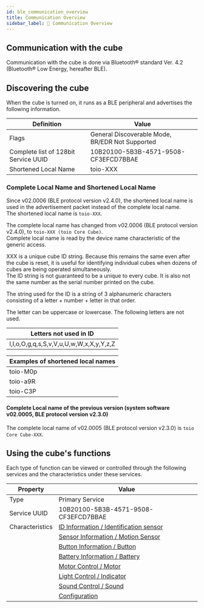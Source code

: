 ```yaml
---
id: ble_communication_overview
title: Communication Overview
sidebar_label: 🔄 Communication Overview
---
```


## Communication with the cube

Communication with the cube is done via Bluetooth&reg; standard Ver. 4.2 (Bluetooth&reg; Low Energy, hereafter BLE).

## Discovering the cube <span class="update"/>

When the cube is turned on, it runs as a BLE peripheral and advertises the following information.

| Definition                               | Value                                               |
| ---------------------------------------- | --------------------------------------------------- |
| Flags                                    | General Discoverable Mode,<br/>BR/EDR Not Supported |
| Complete list of 128bit Service UUID     | 10B20100-5B3B-4571-9508-CF3EFCD7BBAE                |
| Shortened Local Name <span class="new"/> | toio-XXX                                            |

### Complete Local Name and Shortened Local Name <span class="update"/>

Since v02.0006 (BLE protocol version v2.4.0), the shortened local name is used in the advertisement packet instead of the complete local name.  
The shortened local name is `toio-XXX`.

The complete local name has changed from v02.0006 (BLE protocol version v2.4.0), to `toio-XXX (toio Core Cube)`.  
Complete local name is read by the device name characteristic of the generic access.

XXX is a unique cube ID string. Because this remains the same even after the cube is reset, it is useful for identifying individual cubes when dozens of cubes are being operated simultaneously.  
The ID string is not guaranteed to be a unique to every cube. It is also not the same number as the serial number printed on the cube.

The string used for the ID is a string of 3 alphanumeric characters consisting of a letter + number + letter in that order.

The letter can be uppercase or lowercase.
The following letters are not used.

| Letters not used in ID                  |
| --------------------------------------- |
| l,I,o,O,g,q,s,S,v,V,u,U,w,W,x,X,y,Y,z,Z |

| Examples of shortened local names |
| --------------------------------- |
| toio-M0p                          |
| toio-a9R                          |
| toio-C3P                          |

#### Complete Local name of the previous version (system software v02.0005, BLE protocol version v2.3.0)

The complete local name of v02.0005 (BLE protocol version v2.3.0) is `toio Core Cube-XXX`.

## Using the cube's functions

Each type of function can be viewed or controlled through the following services and the characteristics under these services.

| Property        | Value                                           |
| --------------- | ----------------------------------------------- |
| Type            | Primary Service                                 |
| Service UUID    | 10B20100-5B3B-4571-9508-CF3EFCD7BBAE            |
| Characteristics | [ID Information / Identification sensor](id.md) |
|                 | [Sensor Information / Motion Sensor](sensor.md) |
|                 | [Button Information / Button](button.md)        |
|                 | [Battery Information / Battery](battery.md)     |
|                 | [Motor Control / Motor](motor.md)               |
|                 | [Light Control / Indicator](light.md)           |
|                 | [Sound Control / Sound](sound.md)               |
|                 | [Configuration](configuration.md)               |
